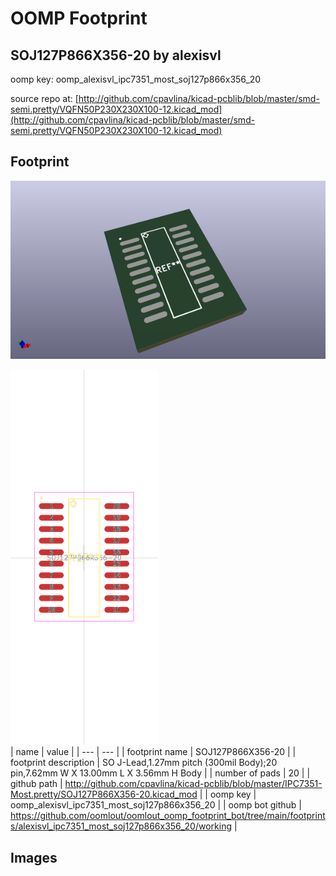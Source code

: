 # OOMP Footprint  
## SOJ127P866X356-20  by alexisvl  
  
oomp key: oomp_alexisvl_ipc7351_most_soj127p866x356_20  
  
source repo at: [http://github.com/cpavlina/kicad-pcblib/blob/master/smd-semi.pretty/VQFN50P230X230X100-12.kicad_mod](http://github.com/cpavlina/kicad-pcblib/blob/master/smd-semi.pretty/VQFN50P230X230X100-12.kicad_mod)  
## Footprint  
  
[![working_kicad_pcb_3d.png](working_kicad_pcb_3d_600.png)](working_kicad_pcb_3d.png)  
  
[![working.png](working_600.png)](working.png)  
| name | value | 
| --- | --- | 
| footprint name | SOJ127P866X356-20 | 
| footprint description | SO J-Lead,1.27mm pitch (300mil Body);20 pin,7.62mm W X 13.00mm L X 3.56mm H Body | 
| number of pads | 20 | 
| github path | http://github.com/cpavlina/kicad-pcblib/blob/master/IPC7351-Most.pretty/SOJ127P866X356-20.kicad_mod | 
| oomp key | oomp_alexisvl_ipc7351_most_soj127p866x356_20 | 
| oomp bot github | https://github.com/oomlout/oomlout_oomp_footprint_bot/tree/main/footprints/alexisvl_ipc7351_most_soj127p866x356_20/working | 
## Images  
